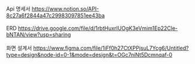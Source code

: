 

Api 명세서
https://www.notion.so/API-8c27a6f2844a47c29983097851ee43ba
<br>
<br>
ERD
https://drive.google.com/file/d/1rbtHuxrIUOgK3eVmim1Ep22Cle-bNTAN/view?usp=sharing
<br>
<br>
화면 설계서
https://www.figma.com/file/1iFf0h27CtXPPjsuL7Ycg6/Untitled?type=design&node-id=0-1&mode=design&t=OGc7niNt5Dcmnqaf-0
